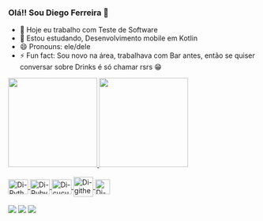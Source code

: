 ### Olá!! Sou Diego Ferreira 👋

- 🔭 Hoje eu trabalho com Teste de Software
- 🌱 Estou estudando, Desenvolvimento mobile em Kotlin
- 😄 Pronouns: ele/dele
- ⚡ Fun fact: Sou novo na área, trabalhava com Bar antes, então se quiser conversar sobre Drinks é só chamar rsrs 😁

<div align="left">
  <a href="https://github.com/diegofds92">
  <img height="180em" src="https://github-readme-stats.vercel.app/api?username=diegofds92&show_icons=true&theme=tokyonight&include_all_commits=true&count_private=true"/>
  <img height="180em" src="https://github-readme-stats.vercel.app/api/top-langs/?username=diegofds92&layout=compact&langs_count=7&theme=tokyonight"/>
</div>
  <link rel="stylesheet" href="https://cdn.jsdelivr.net/gh/devicons/devicon@v2.14.0/devicon.min.css">

<div style="display: inline_block"><br>
  <img align="center" alt="Di-Python" height="30" width="40" src="https://cdn.jsdelivr.net/gh/devicons/devicon/icons/python/python-original.svg">
  <img align="center" alt="Di-Ruby" height="30" width="40" src="https://cdn.jsdelivr.net/gh/devicons/devicon/icons/ruby/ruby-plain.svg">
  <img align="center" alt="Di-cucumber" height="30" width="40" src="https://cdn.jsdelivr.net/gh/devicons/devicon/icons/cucumber/cucumber-plain.svg">
  <img align="center" alt="Di-githeight="30" width="40" src="https://cdn.jsdelivr.net/gh/devicons/devicon/icons/git/git-original.svg">
  <img align="center" alt="Di-kotlinht="30" width="30" src="https://cdn.jsdelivr.net/gh/devicons/devicon/icons/kotlin/kotlin-original.svg">
  

  

  
  
</div>
    <br>
<div> 
  <a href="https://www.linkedin.com/in/diegoferresilva/" target="_blank"><img src="https://img.shields.io/badge/-LinkedIn-%230077B5?style=for-the-badge&logo=linkedin&logoColor=white" target="_blank"></a> 
  <a href ="mailto:diego_fsilva92@hotmail.com"> <img src="https://img.shields.io/badge/Microsoft_Outlook-0078D4?style=for-the-badge&logo=microsoft-outlook&logoColor=white"></a>
  <a href = "mailto:diego.fsilva92@gmail.com"><img src="https://img.shields.io/badge/Gmail-D14836?style=for-the-badge&logo=gmail&logoColor=white" target="_blank"></a>

</div>
